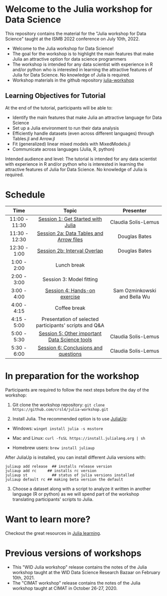 # Welcome to the Julia workshop for Data Science

This repository contains the material for the "Julia workshop for Data Science" taught at the ISMB 2022 conference on July 10th, 2022.

- Welcome to the Julia workshop for Data Science!
- The goal for the workshop is to highlight the main features that make Julia an attractive option for data science programmers
- The workshop is intended for any data scientist with experience in R and/or python who is interested in learning the attractive features of Julia for Data Science. No knowledge of Julia is required.
- Workshop materials in the github repository [julia-workshop](https://github.com/crsl4/julia-workshop)

## Learning Objectives for Tutorial

At the end of the tutorial, participants will be able to:

- Identify the main features that make Julia an attractive language for Data Science
- Set up a Julia environment to run their data analysis
- Efficiently handle datasets (even across different languages) through Tables.jl and Arrow.jl
- Fit (generalized) linear mixed models with MixedModels.jl
- Communicate across languages (Julia, R, python)

Intended audience and level:
The tutorial is intended for any data scientist with experience in R and/or python who is interested in learning the attractive features of Julia for Data Science. No knowledge of Julia is required.

# Schedule

| Time | Topic | Presenter |
| :---: | :---: | :---: |
| 11:00 - 11:30 | [Session 1: Get Started with Julia](session1-get-started.qmd) | Claudia Solis-Lemus |
| 11:30 - 12:30 | [Session 2a: Data Tables and Arrow files](session2a-tables-and-arrow.qmd) | Douglas Bates |
| 12:30 - 1:00 | [Session 2b: Interval Overlap](session2b-interval-overlap.qmd) | Douglas Bates |
| 1:00 - 2:00 | Lunch break | |
| 2:00 - 3:00 | Session 3: Model fitting | | Douglas Bates |
| 3:00 - 4:00 | [Session 4: Hands-on exercise](session4-exercise.qmd) | Sam Ozminkowski and Bella Wu |
| 4:00 - 4:15 | Coffee break | |
| 4:15 - 5:00 | Presentation of selected participants' scripts and Q&A | | |
| 5:00 - 5:30 | [Session 5: Other important Data Science tools](session5-other-tools.qmd) | Claudia Solis-Lemus |
| 5:30 - 6:00 | [Session 6: Conclusions and questions](session6-conclusions.qmd) | Claudia Solis-Lemus |



# In preparation for the workshop

Participants are required to follow the next steps before the day of the workshop:

1. Git clone the workshop repository: `git clone https://github.com/crsl4/julia-workshop.git`

2. Install Julia. The recommended option is to use [JuliaUp](https://github.com/JuliaLang/juliaup):

- Windows: `winget install julia -s msstore`

- Mac and Linux: `curl -fsSL https://install.julialang.org | sh`

- Homebrew users: `brew install juliaup`

After JuliaUp is installed, you can install different Julia versions with:
```shell
juliaup add release  ## installs release version
juliaup add rc     ## installs rc version
juliaup st           ## status of julia versions installed
juliaup default rc ## making beta version the default
```

3. Choose a dataset along with a script to analyze it written in another language (R or python) as we will spend part of the workshop translating participants' scripts to Julia.

# Want to learn more?

Checkout the great resources in [Julia learning](https://julialang.org/learning/).

# Previous versions of workshops

- This "WID Julia workshop" release contains the notes of the Julia workshop taught at the WID Data Science Research Bazaar on February 10th, 2021.
- The "CIMAT workshop" release contains the notes of the Julia workshop taught at CIMAT in October 26-27, 2020.